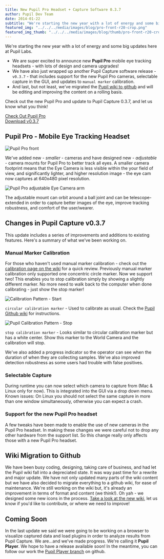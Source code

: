 ```yaml
---
title: New Pupil Pro Headset + Capture Software 0.3.7
author: Pupil Dev Team
date: 2014-01-22
subtitle: "We're starting the new year with a lot of energy and some big updates here at Pupil Labs..."
featured_img: "../../../media/images/blog/pro-front-r20-crop.png"
featured_img_thumb: "../../../media/images/blog/thumb/pro-front-r20-crop.png" 
---
```


We're starting the new year with a lot of energy and some big updates here at Pupil Labs. 

+ We are super excited to announce new **Pupil Pro** mobile eye tracking headsets - with lots of design and camera upgrades! 
+ We have also just wrapped up another Pupil Capture software release - `v0.3.7` - that includes support for the new Pupil Pro cameras, selectable capture in the GUI, and updates to `manual marker` calibration. 
+ And last, but not least, we've migrated the [Pupil wiki to github](http://github.com/pupil-labs/pupil/wiki "Pupil Wiki") and will be editing and improving the content on a rolling basis.

Check out the new Pupil Pro and update to Pupil Capture 0.3.7, and let us know what you think!

<div class="Grid Grid--1of2">
  <div class="Grid-cell">
    <a href="/pupil" class="Button">Check Out Pupil Pro</a>
  </div>
  <div class="Grid-cell">
    <a href="https://github.com/pupil-labs/pupil/releases/tag/v0.3.7" class="Button">Download v0.3.7</a>

  </div>
</div>

## **Pupil Pro** - Mobile Eye Tracking Headset

<div class="Grid Grid--1of2">
  <div class="Grid-cell">
    <img src="../../../media/images/pro-front-r20-crop.png" class="Feature-image" alt="Pupil Pro front">
    <p>
    We've added new - <em>smaller</em> - cameras and have designed new - <em>adjustable</em> - camera mounts for Pupil Pro to better track all eyes.  A smaller camera footprint means that the Eye Camera is less visible within the your field of view, and significantly lighter, and higher resolution image - the eye cam now captures at 640x480 pixel resolution.  
    </p>
  </div>
  <div class="Grid-cell">
   <img src="../../../media/images/pupil-pro-eye-cam-adjustable-arm.png" class="Feature-image" alt="Pupil Pro adjustable Eye Camera arm">
   <p class="col-md-6">
    The adjustable mount can orbit around a ball joint and can be telescope-extended in order to capture better images of the eye, improve tracking robustness, and comfort of the user/wearer.
  </p>
  </div>
</div>

## Changes in Pupil Capture v0.3.7
This update includes a series of improvements and additions to existing features. Here's a summary of what we've been working on.

### Manual Marker Calibration
For those who haven't used manual marker calibration - check out the [calibration page on the wiki](https://github.com/pupil-labs/pupil/wiki/Pupil-Capture#manual-marker-calibration "Manual Marker Calibration") for a quick review. Previously manual marker calibration only supported one concentric circle marker. Now we support two! This enables you to stop calibration simply by showing a slightly different marker. No more need to walk back to the computer when done calibrating - just show the stop marker! 

<div class="Grid Grid--1of2">
  <div class="Grid-cell">
    <img src="../../../media/images/manual_calibration_marker-01.png" class="Feature-image" alt="Calibration Pattern - Start">
    <p>
    <code>circular calibration marker</code> - Used to calibrate as usual. Check the <a href="http://github.com/pupil-labs/pupil/wiki/Pupil-Capture#calibration" alt="Pupil Wiki - Calibration">Pupil Github wiki</a> for instructions.
    </p>
  </div>
  <div class="Grid-cell">
   <img src="../../../media/images/manual_calibration_marker-02.png" class="Feature-image" alt="Pupil Calibration Pattern - Stop">
   <p>
    <code>stop calibration marker</code> - Looks similar to circular calibration marker but has a white center. Show this marker to the World Camera and the calibration will stop.
  </p>
  </div>
</div>

We've also added a progress indicator so the operator can see when the duration of when they are collecting samples. We've also improved detection robustness as some users had trouble with false positives.

### Selectable Capture
During runtime you can now select which camera to capture from (Mac & Linux only for now). This is integrated into the GUI via a drop down menu. Known issues: On Linux you should not select the same capture in more than one window simultaneously, otherwise you can expect a crash.

### Support for the new Pupil Pro headset
A few tweaks have been made to enable the use of new cameras in the Pupil Pro headset. In making these changes we were careful not to drop any other hardware from the support list. So this change really only affects those with a new Pupil Pro headset.

## Wiki Migration to Github
We have been busy coding, designing, taking care of business, and had let the Pupil wiki fall into a depreciated state. It was way past time for a rewrite and major update. We have not only updated many parts of the wiki content but we have also decided to migrate everything to a github wiki, for ease of maintenance.  We're still working on the wiki but, it's already an improvement in terms of format and content (we think!).  Oh yah - we designed some new icons in the process.  [Take a look at the new wiki](http://github.com/pupil-labs/pupil/wiki "Pupil Labs Wiki"), let us know if you'd like to contribute, or where we need to improve!

## Coming Soon
In the last update we said we were going to be working on a browser to visualize captured data and load plugins in order to analyze results from Pupil Capture.  We are...and we've made progress.  We're calling it **Pupil Player**.  We hope to have a release available soon!  In the meantime, you can follow our work the [Pupil Player branch](https://github.com/pupil-labs/pupil/tree/pupil_player "Pupil Player - Git Branch") on github.